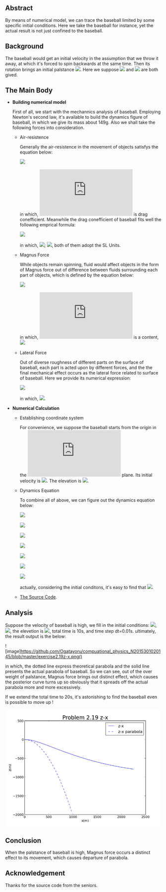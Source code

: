 ## Abstract
By means of numerical model, we can trace the baseball limited by some specific initial conditions. Here we take the baseball for instance, yet the actual result is not just confined to the baseball.
## Background
The baseball would get an initial velocity in the assumption that we throw it away, at which it's forced to spin backwards at the same time. Then its rotation brings an initial palstance  ![](http://latex.codecogs.com/gif.latex?\omega). Here we suppose ![](http://latex.codecogs.com/gif.latex?\upsilon_0) and ![](http://latex.codecogs.com/gif.latex?\omega_0) are both gived.
## The Main Body
- **Building numerical model**
    
    First of all, we start with the mechannics analysis of baseball. Employing Newton's second law, it's available to build the dynamics figure of baseball, in which we give its mass about 149g. Also we shall take the following forces into consideration.
    
    - Air-resistence
    
        Generally the air-resistence in the movement  of objects satisfys the equation below: 
        
        ![](http://latex.codecogs.com/gif.latex?F_{drag}=-B_{2}\upsilon^2)
        
        in which, ![](http://latex.codecogs.com/gif.latex?B_2) is drag conefficient. Meanwhile the drag conefficient of baseball fits well the following emprical formula:
        
        ![](http://latex.codecogs.com/gif.latex?\frac{B_2}{m}=0.0039+\frac{0.0058}{1+e^\frac{\upsilon-\upsilon_d}{\Delta}})
        
        in which, ![](http://latex.codecogs.com/gif.latex?\upsilon_d=3.5m/s); ![](http://latex.codecogs.com/gif.latex?\Delta=5m/s), both of them adopt the SL Units.
    - Magnus Force
        
        While objects remain spinning, fluid would affect objects in the form of Magnus force out of difference between fluids surrounding each part of objects, which is defined by the equation below:
        
        ![](http://latex.codecogs.com/gif.latex?\vec{F}_{Magnus}=S_0\vec{\omega}\times\vec{\upsilon})
        
        in which, ![](http://latex.codecogs.com/gif.latex?S_0) is a content, ![](http://latex.codecogs.com/gif.latex?\frac{S_0}{m}\approx4.1\times10^{-4})
    - Lateral Force
        
        Out of diverse roughness of different parts on the surface of baseball, each part is acted upon by different forces, and the the final mechanical effect occurs as the lateral force related to surface of baseball. Here we provide its numerical expression:
        
        ![](http://latex.codecogs.com/gif.latex?\frac{F_{lateral}}{mg}=0.5[\sin(4\theta)-0.25\sin(8\theta)+0.08\sin(12\theta)-0.025\sin(16\theta)])
        
        in which, ![](http://latex.codecogs.com/gif.latex?\theta=\int_{0}^{t}\omega\,d\tau).
- **Numerical Calculation**
    
    - Establishing coordinate system
        
        For convenience, we suppose the baseball starts from the origin in the ![](http://latex.codecogs.com/gif.latex?xOz) plane. Its initial velocity is ![](http://latex.codecogs.com/gif.latex?\upsilon_0). The elevation is ![](http://latex.codecogs.com/gif.latex?(90-\theta)^\circ). 
    - Dynamics Equation
    
        To combine all of above, we can figure out the dynamics equation below:
        
        ![](http://latex.codecogs.com/gif.latex?\frac{dx}{dt}=\upsilon_x)
        
        ![](http://latex.codecogs.com/gif.latex?m\frac{d\upsilon_{x}}{dt}=-B_2\upsilon\upsilon_x-S_0\omega\upsilon_z-F_{lat}\frac{\upsilon_z}{\upsilon})
        
        ![](http://latex.codecogs.com/gif.latex?\frac{dy}{dt}=\upsilon_y)
        
        ![](http://latex.codecogs.com/gif.latex?m\frac{d\upsilon_{y}}{dt}=-B_2\upsilon\upsilon_y)
        
        ![](http://latex.codecogs.com/gif.latex?\frac{dz}{dt}=\upsilon_{z})
        
        ![](http://latex.codecogs.com/gif.latex?m\frac{d\upsilon_{z}}{dt}=-mg-B_2\upsilon\upsilon_z+S_0\omega\upsilon_x+F_{lat}\frac{\upsilon_x}{\upsilon})
        
        ![](http://latex.codecogs.com/gif.latex?\upsilon=\sqrt{{\upsilon_x}^2+{\upsilon_y}^2+{\upsilon_z}^2})
        
        actually, considering the initial conditons, it's easy to find that ![](http://latex.codecogs.com/gif.latex?\upsilon_y=0).
    - [The Source Code](http://github.com/Ogatayoru/compuational_physics_N2015301020145/blob/master/source_code_exercise2.19).
## Analysis
Suppose the velocity of baseball is high, we fill in the initial conditions: ![](http://latex.codecogs.com/gif.latex?\omega_0=2000rpm), ![](http://latex.codecogs.com/gif.latex?\upsilon_0=49m/s), the elevetion is ![](http://latex.codecogs.com/gif.latex?0^\circ), total time is 10s, and time step dt=0.01s. ultimately, the result output is the below:

![image]https://github.com/Ogatayoru/compuational_physics_N2015301020145/blob/master/exercise2.19z-x.png()

in which, the dotted line express theoretical parabola and the solid line presents the actual parabola of baseball. So we can see, out of the over weight of palstance, Magnus force brings out distinct effect, which causes the posterior curve turns up so obviously that it spreads off the actual parabola more and more excessively.

If we extend the total time to 20s, it's astonishing to find the baseball even is possible to move up !

![image](https://github.com/Ogatayoru/compuational_physics_N2015301020145/blob/master/problem2.19_x-z02.png)
## Conclusion
When the palstance of baseball is high, Magnus force occurs a distinct effect to its movement, which causes departure of parabola.
## Acknowledgement
Thanks for the source code from the seniors.
